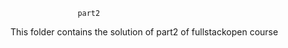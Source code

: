                    
                   
                   part2


This folder contains the solution of part2 of fullstackopen course
